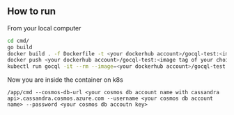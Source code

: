 ## How to run

From your local computer

```bash
cd cmd/
go build
docker build . -f Dockerfile -t <your dockerhub account>/gocql-test:<image tag of your choice>
docker push <your dockerhub account>/gocql-test:<image tag of your choice>
kubectl run gocql -it --rm --image=<your dockerhub account>/gocql-test:<image tag of your choice> -- bash
```

Now you are inside the container on k8s

```
/app/cmd --cosmos-db-url <your cosmos db account name with cassandra api>.cassandra.cosmos.azure.com --username <your cosmos db account name> --password <your cosmos db accoutn key>
```

